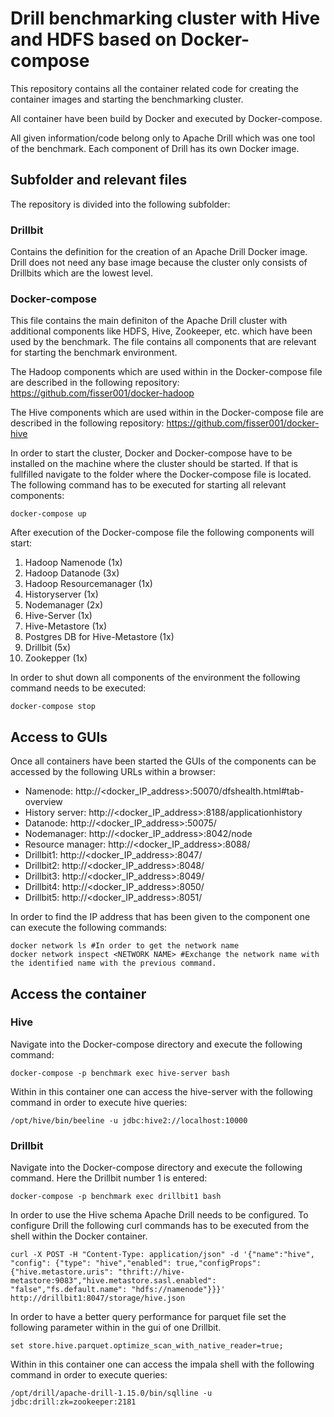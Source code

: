 # Drill benchmarking cluster with Hive and HDFS based on Docker-compose
This repository contains all the container related code for creating the container images and starting the benchmarking cluster.  

All container have been build by Docker and executed by Docker-compose.

All given information/code belong only to Apache Drill which was one tool of the benchmark. Each component of Drill has its own Docker image.

## Subfolder and relevant files

The repository is divided into the following subfolder:

### Drillbit
Contains the definition for the creation of an Apache Drill Docker image. Drill does not need any base image because the cluster only consists of Drillbits which are the lowest level.

### Docker-compose
This file contains the main definiton of the Apache Drill cluster with additional components like HDFS, Hive, Zookeeper, etc. which have been used by the benchmark. The file contains all components that are relevant for starting the benchmark environment.

The Hadoop components which are used within in the Docker-compose file are described in the following repository: https://github.com/fisser001/docker-hadoop

The Hive components which are used within in the Docker-compose file are described in the following repository: https://github.com/fisser001/docker-hive

In order to start the cluster, Docker and Docker-compose have to be installed on the machine where the cluster should be started. If that is fullfilled navigate to the folder where the Docker-compose file is located. The following command has to be executed for starting all relevant components:

```console
docker-compose up
```

After execution of the Docker-compose file the following components will start:

1.  Hadoop Namenode (1x)
2.  Hadoop Datanode (3x)
3.  Hadoop Resourcemanager (1x)
4.  Historyserver (1x)
5.  Nodemanager (2x)
6.  Hive-Server (1x)
7.  Hive-Metastore (1x)
8.  Postgres DB for Hive-Metastore (1x)
9.  Drillbit (5x)
10. Zookepper (1x)

In order to shut down all components of the environment the following command needs to be executed:
```console
docker-compose stop
```

## Access to GUIs
Once all containers have been started the GUIs of the components can be accessed by the following URLs within a browser:

- Namenode: http://<docker_IP_address>:50070/dfshealth.html#tab-overview
- History server: http://<docker_IP_address>:8188/applicationhistory
- Datanode: http://<docker_IP_address>:50075/
- Nodemanager: http://<docker_IP_address>:8042/node
- Resource manager: http://<docker_IP_address>:8088/
- Drillbit1: http://<docker_IP_address>:8047/
- Drillbit2: http://<docker_IP_address>:8048/
- Drillbit3: http://<docker_IP_address>:8049/
- Drillbit4: http://<docker_IP_address>:8050/
- Drillbit5: http://<docker_IP_address>:8051/

In order to find the IP address that has been given to the component one can execute the following commands:
```console
docker network ls #In order to get the network name
docker network inspect <NETWORK NAME> #Exchange the network name with the identified name with the previous command.
```

## Access the container

### Hive
Navigate into the Docker-compose directory and execute the following command:
```console
docker-compose -p benchmark exec hive-server bash
```
Within in this container one can access the hive-server with the following command in order to execute hive queries:
```console
/opt/hive/bin/beeline -u jdbc:hive2://localhost:10000
```

### Drillbit 
Navigate into the Docker-compose directory and execute the following command. Here the Drillbit number 1 is entered:
```console
docker-compose -p benchmark exec drillbit1 bash
```
In order to use the Hive schema Apache Drill needs to be configured. To configure Drill the following curl commands has to be executed from the shell within the Docker container.
```console
curl -X POST -H "Content-Type: application/json" -d '{"name":"hive", "config": {"type": "hive","enabled": true,"configProps": {"hive.metastore.uris": "thrift://hive-metastore:9083","hive.metastore.sasl.enabled": "false","fs.default.name": "hdfs://namenode"}}}' http://drillbit1:8047/storage/hive.json
```
In order to have a better query performance for parquet file set the following parameter within in the gui of one Drillbit.
```console
set store.hive.parquet.optimize_scan_with_native_reader=true;
```

Within in this container one can access the impala shell with the following command in order to execute queries:
```console
/opt/drill/apache-drill-1.15.0/bin/sqlline -u jdbc:drill:zk=zookeeper:2181
```